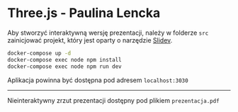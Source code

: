 # Three.js - Paulina Lencka

Aby stworzyć interaktywną wersję prezentacji, należy w folderze `src` zainicjować projekt, który jest oparty o narzędzie [Slidev](https://sli.dev/).

```sh
docker-compose up -d
docker-compose exec node npm install
docker-compose exec node npm run dev
```

Aplikacja powinna być dostępna pod adresem `localhost:3030`

---

Nieinteraktywny zrzut prezentacji dostępny pod plikiem `prezentacja.pdf`
